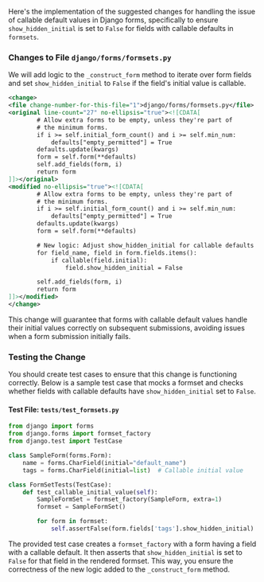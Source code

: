 Here's the implementation of the suggested changes for handling the issue of callable default values in Django forms, specifically to ensure `show_hidden_initial` is set to `False` for fields with callable defaults in `formsets`.

### Changes to File `django/forms/formsets.py`

We will add logic to the `_construct_form` method to iterate over form fields and set `show_hidden_initial` to `False` if the field's initial value is callable.

```xml
<change>
<file change-number-for-this-file="1">django/forms/formsets.py</file>
<original line-count="27" no-ellipsis="true"><![CDATA[
        # Allow extra forms to be empty, unless they're part of
        # the minimum forms.
        if i >= self.initial_form_count() and i >= self.min_num:
            defaults["empty_permitted"] = True
        defaults.update(kwargs)
        form = self.form(**defaults)
        self.add_fields(form, i)
        return form
]]></original>
<modified no-ellipsis="true"><![CDATA[
        # Allow extra forms to be empty, unless they're part of
        # the minimum forms.
        if i >= self.initial_form_count() and i >= self.min_num:
            defaults["empty_permitted"] = True
        defaults.update(kwargs)
        form = self.form(**defaults)

        # New logic: Adjust show_hidden_initial for callable defaults
        for field_name, field in form.fields.items():
            if callable(field.initial):
                field.show_hidden_initial = False

        self.add_fields(form, i)
        return form
]]></modified>
</change>
```

This change will guarantee that forms with callable default values handle their initial values correctly on subsequent submissions, avoiding issues when a form submission initially fails.

### Testing the Change

You should create test cases to ensure that this change is functioning correctly. Below is a sample test case that mocks a formset and checks whether fields with callable defaults have `show_hidden_initial` set to `False`.

#### Test File: `tests/test_formsets.py`

```python
from django import forms
from django.forms import formset_factory
from django.test import TestCase

class SampleForm(forms.Form):
    name = forms.CharField(initial="default_name")
    tags = forms.CharField(initial=list)  # Callable initial value

class FormSetTests(TestCase):
    def test_callable_initial_value(self):
        SampleFormSet = formset_factory(SampleForm, extra=1)
        formset = SampleFormSet()

        for form in formset:
            self.assertFalse(form.fields['tags'].show_hidden_initial)
```

The provided test case creates a `formset_factory` with a form having a field with a callable default. It then asserts that `show_hidden_initial` is set to `False` for that field in the rendered formset. This way, you ensure the correctness of the new logic added to the `_construct_form` method.